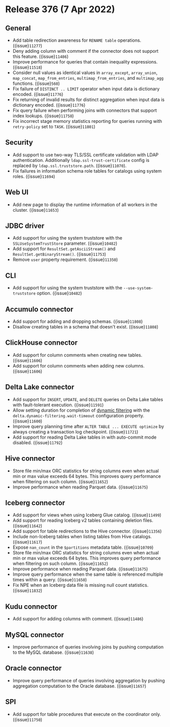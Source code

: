 # Release 376 (7 Apr 2022)

## General

* Add table redirection awareness for `RENAME table` operations. ({issue}`11277`)
* Deny adding column with comment if the connector does not support this feature. ({issue}`11486`)
* Improve performance for queries that contain inequality expressions. ({issue}`11518`)
* Consider null values as identical values in `array_except`, `array_union`,
  `map_concat`, `map_from_entries`, `multimap_from_entries`, and `multimap_agg`
  functions. ({issue}`560`)
* Fix failure of `DISTINCT .. LIMIT` operator when input data is dictionary
  encoded. ({issue}`11776`)
* Fix returning of invalid results for distinct aggregation when input data is
  dictionary encoded. ({issue}`11776`)
* Fix query failure when performing joins with connectors that support index lookups. ({issue}`11758`)
* Fix incorrect stage memory statistics reporting for queries running with
  `retry-policy` set to `TASK`. ({issue}`11801`)

## Security

* Add support to use two-way TLS/SSL certificate validation with LDAP authentication. 
  Additionally `ldap.ssl-trust-certificate` config is replaced by `ldap.ssl.truststore.path`. ({issue}`11070`).
* Fix failures in information schema role tables for catalogs using system roles. ({issue}`11694`)

## Web UI

* Add new page to display the runtime information of all workers in the cluster. ({issue}`11653`)

## JDBC driver

* Add support for using the system truststore with the `SSLUseSystemTrustStore` parameter. ({issue}`10482`)
* Add support for `ResultSet.getAsciiStream()` and `ResultSet.getBinaryStream()`. ({issue}`11753`)
* Remove `user` property requirement. ({issue}`11350`)

## CLI

* Add support for using the system truststore with the `--use-system-truststore` option. ({issue}`10482`)

## Accumulo connector

* Add support for adding and dropping schemas. ({issue}`11808`)
* Disallow creating tables in a schema that doesn't exist. ({issue}`11808`)

## ClickHouse connector

* Add support for column comments when creating new tables. ({issue}`11606`)
* Add support for column comments when adding new columns. ({issue}`11606`)

## Delta Lake connector

* Add support for `INSERT`, `UPDATE`, and `DELETE` queries on Delta Lake tables
  with fault-tolerant execution. ({issue}`11591`)
* Allow setting duration for completion of [dynamic filtering](/admin/dynamic-filtering)
  with the `delta.dynamic-filtering.wait-timeout` configuration property. ({issue}`11600`)
* Improve query planning time after `ALTER TABLE ... EXECUTE optimize` by always
  creating a transaction log checkpoint. ({issue}`11721`)
* Add support for reading Delta Lake tables in with auto-commit mode disabled. ({issue}`11792`)

## Hive connector

* Store file min/max ORC statistics for string columns even when actual min or
  max value exceeds 64 bytes. This improves query performance when filtering on
  such column. ({issue}`11652`)
* Improve performance when reading Parquet data. ({issue}`11675`)

## Iceberg connector

* Add support for views when using Iceberg Glue catalog. ({issue}`11499`)
* Add support for reading Iceberg v2 tables containing deletion files. ({issue}`11642`)
* Add support for table redirections to the Hive connector. ({issue}`11356`)
* Include non-Iceberg tables when listing tables from Hive catalogs. ({issue}`11617`)
* Expose `nan_count` in the `$partitions` metadata table. ({issue}`10709`)
* Store file min/max ORC statistics for string columns even when actual min or
  max value exceeds 64 bytes. This improves query performance when filtering on
  such column. ({issue}`11652`)
* Improve performance when reading Parquet data. ({issue}`11675`)
* Improve query performance when the same table is referenced multiple times
  within a query. ({issue}`11650`)
* Fix NPE when an Iceberg data file is missing null count statistics. ({issue}`11832`)

## Kudu connector

* Add support for adding columns with comment. ({issue}`11486`)

## MySQL connector

* Improve performance of queries involving joins by pushing computation to the
  MySQL database. ({issue}`11638`)

## Oracle connector

* Improve query performance of queries involving aggregation by pushing
  aggregation computation to the Oracle database. ({issue}`11657`)

## SPI

* Add support for table procedures that execute on the coordinator only. ({issue}`11750`)
